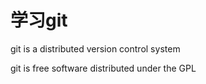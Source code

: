 # 学习git

git is a distributed version control system

git is free software distributed under the GPL